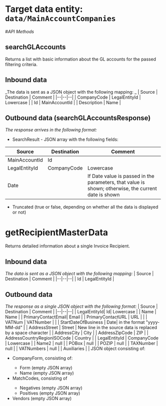# Target data entity: `data/MainAccountCompanies`

#_API Methods_

## **searchGLAccounts**
Returns a list with basic information about the GL accounts for the passed filtering criteria.

## Inbound data

_The data is sent as a JSON object with the following mapping: _
| Source | Destination | Comment |
|--|--|--|
| CompanyCode | LegalEntityId | Lowercase | 
| Id | MainAccountId |
| Description | Name |

## Outbound data (searchGLAccountsResponse)
_The response arrives in the following format:_
- SearchResult - JSON array with the following fields:

| Source | Destination | Comment |
|--|--|--|
| MainAccountId | Id |
| LegalEntityId| CompanyCode | Lowercase |
| Date | | If Date value is passed in the parameters, that value is shown; otherwise, the current date is shown |
- Truncated (true or false, depending on whether all the data is displayed or not)


# **getRecipientMasterData**
Returns detailed information about a single Invoice Recipient.
## Inbound data
_The data is sent as a JSON object with the following mapping:_
| Source | Destination | Comment |
|--|--|--|
| Id | LegalEntityId |

## Outbound data
_The response as a single JSON object with the following format:_
| Source | Destination | Comment |
|--|--|--|
| LegalEntityId| Id| Lowercase |
| Name | Name |
| PrimaryContactEmail| Email |
| PrimaryContactURL | URL |               |
| VATNum | VATNumber | |
| StartDateOfBusiness | Date| in the format "yyyy-MM-dd" |
| AddressStreet | Street | New line in the source data is replaced by a space character |
| AddressCity | City |
| AddressZipCode | ZIP |
| AddressCountryRegionISOCode | Country |
| LegalEntityId | CompanyCode | Lowercase |
| Name2 | null |
| POBox | null |
| POZIP | null |
| TAXNumber | null |
| VATNumbers | null |
| Auxiliaries |  | JSON object consisting of: <br /> <ul><li>CompanyForm, consisting of:</li><ul><li>Form (empty JSON array)</li><li>Name (empty JSON array)</li></ul><li>MatchCodes, consisting of</li><ul><li>Negatives (empty JSON array)</li><li>Positives (empty JSON array)</li></ul><li>Vendors (empty JSON array)</li></ul>


